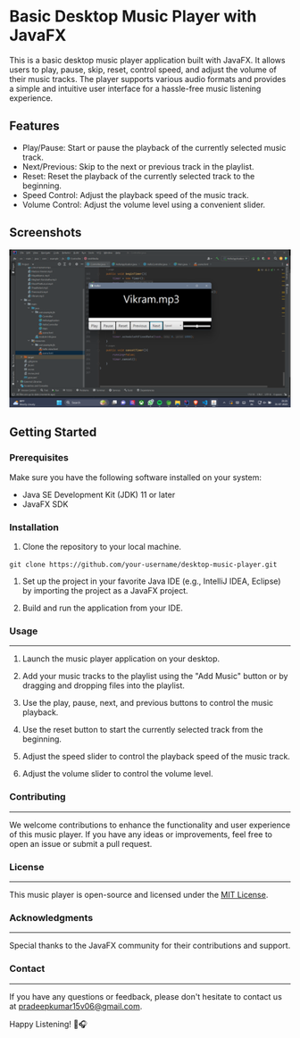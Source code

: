 # Basic Desktop Music Player with JavaFX

This is a basic desktop music player application built with JavaFX. It allows users to play, pause, skip, reset, control speed, and adjust the volume of their music tracks. The player supports various audio formats and provides a simple and intuitive user interface for a hassle-free music listening experience.

## Features

- Play/Pause: Start or pause the playback of the currently selected music track.
- Next/Previous: Skip to the next or previous track in the playlist.
- Reset: Reset the playback of the currently selected track to the beginning.
- Speed Control: Adjust the playback speed of the music track.
- Volume Control: Adjust the volume level using a convenient slider.

## Screenshots

![Music Player](musicplayer.png)

## Getting Started

### Prerequisites

Make sure you have the following software installed on your system:

- Java SE Development Kit (JDK) 11 or later
- JavaFX SDK

### Installation

1. Clone the repository to your local machine.

`git clone https://github.com/your-username/desktop-music-player.git`

1.  Set up the project in your favorite Java IDE (e.g., IntelliJ IDEA, Eclipse) by importing the project as a JavaFX project.

2.  Build and run the application from your IDE.

### Usage
-----

1.  Launch the music player application on your desktop.

2.  Add your music tracks to the playlist using the "Add Music" button or by dragging and dropping files into the playlist.

3.  Use the play, pause, next, and previous buttons to control the music playback.

4.  Use the reset button to start the currently selected track from the beginning.

5.  Adjust the speed slider to control the playback speed of the music track.

6.  Adjust the volume slider to control the volume level.

### Contributing
------------

We welcome contributions to enhance the functionality and user experience of this music player. If you have any ideas or improvements, feel free to open an issue or submit a pull request.

### License
-------

This music player is open-source and licensed under the [MIT License](LICENSE).

### Acknowledgments
---------------

Special thanks to the  JavaFX community for their contributions and support.

### Contact
-------

If you have any questions or feedback, please don't hesitate to contact us at <pradeepkumar15v06@gmail.com>.

Happy Listening! 🎵🎧
